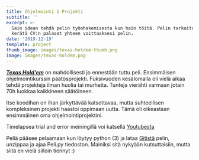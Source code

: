 ```yaml
---
title: Ohjelmointi 1 Projekti
subtitle: ''
excerpt: >-
  Sain idean tehdä pelin työnhakemisesta kun hain töitä. Pelin tarkoitus on
  kerätä CV:n palaset yhteen voittaaksesi pelin.
date: '2019-12-19'
template: project
thumb_image: images/texas-holdem-thumb.png
image: images/texas-holdem.png
---
```

[***Texas Hold'em***](https://fi.wikipedia.org/wiki/Texas_hold_%E2%80%99em) on mahdollisesti jo ennestään tuttu peli. Ensimmäisen ohjelmointikurssin päätösprojekti. Fuksivuoden kesälomalla oli vielä aikaa tehdä projekteja ilman huolia tai murheita. Tunteja vierähti varmaan jotain 70h luokkaa kaikkineen säätöineen.

Itse koodihan on ihan järkyttävää katsottavaa, mutta suhteellisen kompleksinen projekti haastoi oppimaan uutta. Tämä oli oikeastaan ensimmäinen oma ohjelmointiprojektini.

Timelapsea trial and error meiningillä voi katsellä [Youtubesta](https://youtu.be/K8-x8mP1ln8)

Peliä pääsee pelaamaan kun löytyy python (3) ja lataa [Gitistä](https://github.com/Temez1/ohj3-projekti) pelin, unzippaa ja ajaa Peli.py tiedoston. Mainiksi sitä nykyään kutsuttaisiin, mutta siitä en vielä silloin tiennyt :)